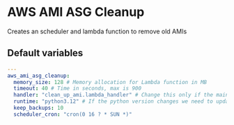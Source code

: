 # AWS AMI ASG Cleanup
Creates an scheduler and lambda function to remove old AMIs

<!--TOC-->
<!--ENDTOC-->
<!--ROLEVARS-->
## Default variables
```yaml
---
aws_ami_asg_cleanup:
  memory_size: 128 # Memory allocation for Lambda function in MB
  timeout: 40 # Time in seconds, max is 900
  handler: "clean_up_ami.lambda_handler" # Change this only if the main_file.main_function name is changed
  runtime: "python3.12" # If the python version changes we need to update this as well
  keep_backups: 10
  scheduler_cron: "cron(0 16 ? * SUN *)"

```

<!--ENDROLEVARS-->

